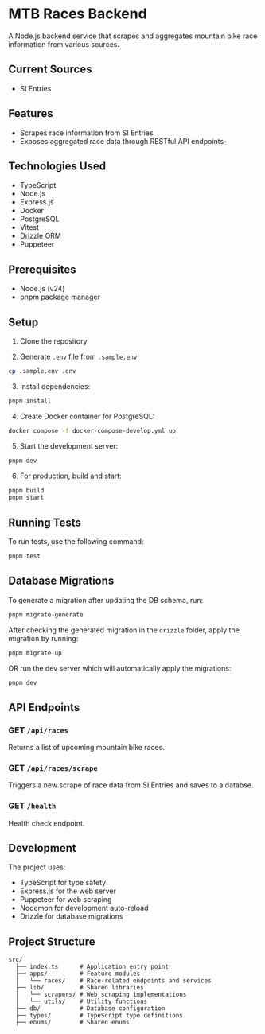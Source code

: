 # MTB Races Backend

A Node.js backend service that scrapes and aggregates mountain bike race information from various sources.

## Current Sources

-   SI Entries

## Features

-   Scrapes race information from SI Entries
-   Exposes aggregated race data through RESTful API endpoints-

## Technologies Used

-   TypeScript
-   Node.js
-   Express.js
-   Docker
-   PostgreSQL
-   Vitest
-   Drizzle ORM
-   Puppeteer

## Prerequisites

-   Node.js (v24)
-   pnpm package manager

## Setup

1. Clone the repository

2. Generate `.env` file from `.sample.env`

```bash
cp .sample.env .env
```

3. Install dependencies:

```bash
pnpm install
```

4. Create Docker container for PostgreSQL:

```bash
docker compose -f docker-compose-develop.yml up
```

5. Start the development server:

```bash
pnpm dev
```

6. For production, build and start:

```bash
pnpm build
pnpm start
```

## Running Tests

To run tests, use the following command:

```bash
pnpm test
```

## Database Migrations

To generate a migration after updating the DB schema, run:

```bash
pnpm migrate-generate
```

After checking the generated migration in the `drizzle` folder, apply the migration by running:

```bash
pnpm migrate-up
```

OR run the dev server which will automatically apply the migrations:

```bash
pnpm dev
```

## API Endpoints

### GET `/api/races`

Returns a list of upcoming mountain bike races.

### GET `/api/races/scrape`

Triggers a new scrape of race data from SI Entries and saves to a databse.

### GET `/health`

Health check endpoint.

## Development

The project uses:

-   TypeScript for type safety
-   Express.js for the web server
-   Puppeteer for web scraping
-   Nodemon for development auto-reload
-   Drizzle for database migrations

## Project Structure

```
src/
  ├── index.ts      # Application entry point
  ├── apps/         # Feature modules
  │   └── races/    # Race-related endpoints and services
  ├── lib/          # Shared libraries
  │   └── scrapers/ # Web scraping implementations
  │   └── utils/    # Utility functions
  ├── db/           # Database configuration
  ├── types/        # TypeScript type definitions
  ├── enums/        # Shared enums
```

